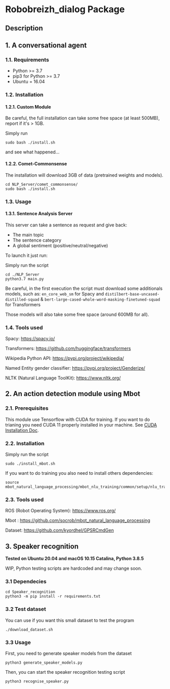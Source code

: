 # Robobreizh_dialog Package

## Description

## 1. A conversational agent

### 1.1. Requirements

- Python >= 3.7
- pip3 for Python >= 3.7
- Ubuntu = 16.04

### 1.2. Installation

#### 1.2.1. Custom Module
Be careful, the full installation can take some free space (at least 500MB), report if it's > 1GB.

Simply run 
```
sudo bash ./install.sh
```
and see what happened...

#### 1.2.2. Comet-Commonsense

The installation will download 3GB of data (pretrained weights and models).

```
cd NLP_Server/comet_commonsense/
sudo bash ./install.sh
```

### 1.3. Usage

#### 1.3.1. Sentence Analysis Server

This server can take a sentence as request and give back:
- The main topic
- The sentence category
- A global sentiment (positive/neutral/negative)

To launch it just run:

Simply run the script 
```
cd ./NLP_Server
python3.7 main.py
```

Be careful, in the first execution the script must download some additionals models, such as:
```en_core_web_sm``` for Spacy and ```distilbert-base-uncased-distilled-squad``` & ```bert-large-cased-whole-word-masking-finetuned-squad``` for Transformers

Those models will also take some free space (around 600MB for all).

### 1.4. Tools used

Spacy:
https://spacy.io/

Transformers:
https://github.com/huggingface/transformers

Wikipedia Python API:
https://pypi.org/project/wikipedia/

Named Entity gender classifier:
https://pypi.org/project/Genderize/

NLTK (Natural Language ToolKit):
https://www.nltk.org/

## 2. An action detection module using Mbot 

### 2.1. Prerequisites

This module use Tensorflow with CUDA for training. If you want to do trianing you need CUDA 11 properly installed in your machine. See [CUDA Installation Doc](https://docs.nvidia.com/cuda/cuda-installation-guide-linux/index.html).

### 2.2. Installation

Simply run the script 
```
sudo ./install_mbot.sh
```

If you want to do training you also need to install others dependencies:
```
source mbot_natural_language_processing/mbot_nlu_training/common/setup/nlu_training_setup.sh
```

### 2.3. Tools used

ROS (Robot Operating System):
https://www.ros.org/

Mbot :
https://github.com/socrob/mbot_natural_language_processing

Dataset:
https://github.com/kyordhel/GPSRCmdGen

## 3. Speaker recognition

**Tested on Ubuntu 20.04 and macOS 10.15 Catalina, Python 3.8.5**

WIP, Python testing scripts are hardcoded and may change soon.

### 3.1 Dependecies
```
cd Speaker_recognition
python3 -m pip install -r requirements.txt
```

### 3.2 Test dataset
You can use if you want this small dataset to test the program
```
./download_dataset.sh
```

### 3.3 Usage
First, you need to generate speaker models from the dataset

```
python3 generate_speaker_models.py
```

Then, you can start the speaker recognition testing script
```
python3 recognise_speaker.py
```

